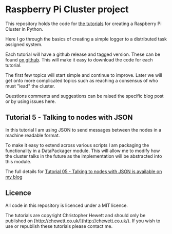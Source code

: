 Raspberry Pi Cluster project
============================

This repository holds the code for [the tutorials](https://chewett.co.uk/blog/category/raspberry-pi-cluster/) for creating a Raspberry Pi Cluster in Python.

Here I go through the basics of creating a simple logger to a distributed task assigned system.

Each tutorial will have a github release and tagged version. These can be found
[on github](https://github.com/chewett/RaspberryPiCluster/releases).
This will make it easy to download the code for each tutorial.

The first few topics will start simple and continue to improve.
Later we will get onto more complicated topics such as reaching a consensus of who must "lead" the cluster.

Questions comments and suggestions can be raised the specific blog post or by using issues here.

## Tutorial 5 - Talking to nodes with JSON

In this tutorial I am using JSON to send messages between the nodes in a machine
readable format.

To make it easy to extend across various scripts I am packaging the functionality
in a DataPackager module. This will allow me to modify how the cluster talks
in the future as the implementation will be abstracted into this module.

The full details for
[Tutorial 05 - Talking to nodes with JSON is available on my blog](
https://chewett.co.uk/blog/1072/raspberry-pi-cluster-node-05-talking-to-nodes-with-json/)

## Licence

All code in this repository is licenced under a MIT licence.

The tutorials are copyright Christopher Hewett and should only be 
published on [http://chewett.co.uk/](http://chewett.co.uk/).
If you wish to use or republish these tutorials please contact me.

